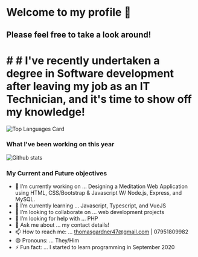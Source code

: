 # Welcome to my profile 👋

## Please feel free to take a look around!

# # # I've recently undertaken a degree in Software development after leaving my job as an IT Technician, and it's time to show off my knowledge!
![Top Languages Card](https://github-readme-stats.vercel.app/api/top-langs/?username=thomasgardner4PU&layout=compact)

### What I've been working on this year
![Github stats](https://github-readme-stats.vercel.app/api?username=thomasgardner4PU&theme=highcontrast&show_icons=true&count_private=true)


### My Current and Future objectives
- 🔭 I’m currently working on ... Designing a Meditation Web Application using HTML, CSS/Bootstrap & Javascript W/ Node.js, Express, and MySQL.
- 🌱 I’m currently learning ... Javascript, Typescript, and VueJS
- 👯 I’m looking to collaborate on ... web development projects
- 🤔 I’m looking for help with ... PHP
- 💬 Ask me about ... my contact details!
- 📫 How to reach me: ... thomasgardner47@gmail.com | 07951809982
- 😄 Pronouns: ... They/Him
- ⚡ Fun fact: ... I started to learn programming in September 2020

